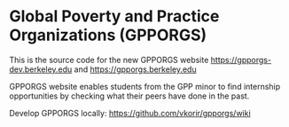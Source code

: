 Global Poverty and Practice Organizations (GPPORGS)
===

This is the source code for the new GPPORGS website https://gpporgs-dev.berkeley.edu and https://gpporgs.berkeley.edu

GPPORGS website enables students from the GPP minor to find internship opportunities by checking what their peers have done in the past.

Develop GPPORGS locally: https://github.com/vkorir/gpporgs/wiki
